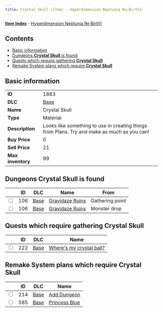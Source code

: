 ```yaml
---
title: Crystal Skull (Item) - Hyperdimension Neptunia Re;Birth1
---
```


[**Item Index**](/neptunia/rb1/item/index.html) - [Hyperdimension Neptunia Re;Birth1](/neptunia/rb1)

## Contents

- [Basic information](#basic-information)
- [Dungeons **Crystal Skull** is found](#dungeons-crystal-skull-is-found)
- [Quests which require gathering **Crystal Skull**](#quests-which-require-gathering-crystal-skull)
- [Remake System plans which require **Crystal Skull**](#remake-system-plans-which-require-crystal-skull)

## Basic information

|   |   |
| -- | -- |
| **ID** | 1883 |
| **DLC** | [Base](/neptunia/rb1/dlc/1-base.html) |
| **Name** | Crystal Skull |
| **Type** | Material |
| **Description** | Looks like something to use in creating things from Plans. Try and make as much as you can! |
| **Buy Price** | 0 |
| **Sell Price** | 21 |
| **Max inventory** | 99 |


## Dungeons **Crystal Skull** is found

|    | ID | DLC | Name | From |
| -- | -- | --- | ---- | ---- |
| <input type="checkbox" id="rb1-dungeon-1-106" class="trackbox" /> | 106 | [Base](/neptunia/rb1/dlc/1-base.html) | [Gravidaze Ruins](/neptunia/rb1/dungeon/1-106-gravidaze-ruins.html) | Gathering point |
| <input type="checkbox" id="rb1-dungeon-1-106" class="trackbox" /> | 106 | [Base](/neptunia/rb1/dlc/1-base.html) | [Gravidaze Ruins](/neptunia/rb1/dungeon/1-106-gravidaze-ruins.html) | Monster drop |


## Quests which require gathering **Crystal Skull**

|    | ID | DLC | Name |
| -- | -- | --- | ---- |
| <input type="checkbox" id="rb1-quest-1-222" class="trackbox" /> | 222 | [Base](/neptunia/rb1/dlc/1-base.html) | [Where's my crystal ball?](/neptunia/rb1/quest/1-222-wheres-my-crystal-ball.html) |


## Remake System plans which require **Crystal Skull**

|    | ID | DLC | Name |
| -- | -- | --- | ---- |
| <input type="checkbox" id="rb1-quest-1-214" class="trackbox" /> | 214 | [Base](/neptunia/rb1/dlc/1-base.html) | [Add Dungeon](/neptunia/rb1/quest/1-214-add-dungeon.html) |
| <input type="checkbox" id="rb1-quest-1-585" class="trackbox" /> | 585 | [Base](/neptunia/rb1/dlc/1-base.html) | [Princess Blue](/neptunia/rb1/quest/1-585-princess-blue.html) |
